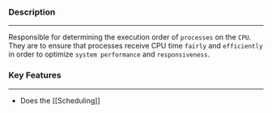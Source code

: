 ### Description
---
Responsible for determining the execution order of `processes` on the `CPU`. They are to ensure that processes receive CPU time `fairly` and `efficiently` in order to optimize `system performance` and `responsiveness`. 

### Key Features
---
- Does the [[Scheduling]]
